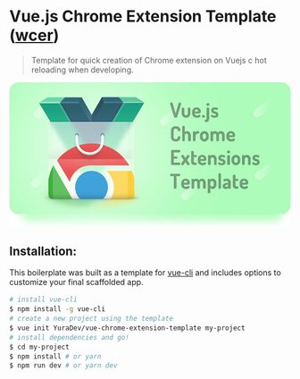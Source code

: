 # Vue.js Chrome Extension Template ([wcer](https://github.com/YuraDev/wcer))
> Template for quick creation of Chrome extension on Vuejs c hot reloading when developing.

![Vue.js Chrome Extension Template images](/docs/images/mini.jpg)

## Installation:
This boilerplate was built as a template for [vue-cli](https://github.com/vuejs/vue-cli) and includes options to customize your final scaffolded app. 
``` bash
# install vue-cli
$ npm install -g vue-cli
# create a new project using the template
$ vue init YuraDev/vue-chrome-extension-template my-project
# install dependencies and go!
$ cd my-project
$ npm install # or yarn
$ npm run dev # or yarn dev
```